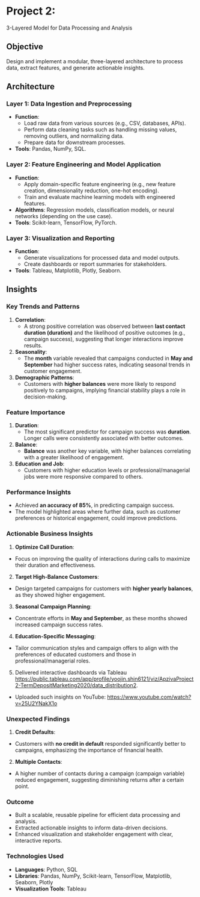 # Project 2: 
3-Layered Model for Data Processing and Analysis

## Objective
Design and implement a modular, three-layered architecture to process data, extract features, and generate actionable insights.

## Architecture
### Layer 1: Data Ingestion and Preprocessing
- **Function**:
  - Load raw data from various sources (e.g., CSV, databases, APIs).
  - Perform data cleaning tasks such as handling missing values, removing outliers, and normalizing data.
  - Prepare data for downstream processes.
- **Tools**: Pandas, NumPy, SQL.

### Layer 2: Feature Engineering and Model Application
- **Function**:
  - Apply domain-specific feature engineering (e.g., new feature creation, dimensionality reduction, one-hot encoding).
  - Train and evaluate machine learning models with engineered features.
- **Algorithms**: Regression models, classification models, or neural networks (depending on the use case).
- **Tools**: Scikit-learn, TensorFlow, PyTorch.

### Layer 3: Visualization and Reporting
- **Function**:
  - Generate visualizations for processed data and model outputs.
  - Create dashboards or report summaries for stakeholders.
- **Tools**: Tableau, Matplotlib, Plotly, Seaborn.

## Insights
### Key Trends and Patterns
1. **Correlation**:
   - A strong positive correlation was observed between **last contact duration (duration)** and the likelihood of positive outcomes (e.g., campaign success), suggesting that longer interactions improve results.
2. **Seasonality**:
   - The **month** variable revealed that campaigns conducted in **May and September** had higher success rates, indicating seasonal trends in customer engagement.
3. **Demographic Patterns**:
   - Customers with **higher balances** were more likely to respond positively to campaigns, implying financial stability plays a role in decision-making.

### Feature Importance
1. **Duration**:
    - The most significant predictor for campaign success was **duration**. Longer calls were consistently associated with better outcomes.
2. **Balance**:
    - **Balance** was another key variable, with higher balances correlating with a greater likelihood of engagement.
3. **Education and Job**:
    - Customers with higher education levels or professional/managerial jobs were more responsive compared to others.

### Performance Insights
- Achieved **an accuracy of 85%**, in predicting campaign success.
- The model highlighted areas where further data, such as customer preferences or historical engagement, could improve predictions.

### Actionable Business Insights
1. **Optimize Call Duration**:
  - Focus on improving the quality of interactions during calls to maximize their duration and effectiveness.
2. **Target High-Balance Customers**:
  - Design targeted campaigns for customers with **higher yearly balances**, as they showed higher engagement.
3. **Seasonal Campaign Planning**:
  - Concentrate efforts in **May and September**, as these months showed increased campaign success rates.
4. **Education-Specific Messaging**:
  - Tailor communication styles and campaign offers to align with the preferences of educated customers and those in professional/managerial roles.
5. Delivered interactive dashboards via Tableau 
https://public.tableau.com/app/profile/yoojin.shin6121/viz/ApzivaProject2-TermDepositMarketing2020/data_distribution2.
- Uploaded such insights on YouTube: https://www.youtube.com/watch?v=25U2YNakX1o

### Unexpected Findings
1. **Credit Defaults**:
  - Customers with **no credit in default** responded significantly better to campaigns, emphasizing the importance of financial health.
2. **Multiple Contacts**:
  - A higher number of contacts during a campaign (campaign variable) reduced engagement, suggesting diminishing returns after a certain point.

### Outcome
- Built a scalable, reusable pipeline for efficient data processing and analysis.
- Extracted actionable insights to inform data-driven decisions.
- Enhanced visualization and stakeholder engagement with clear, interactive reports.

### Technologies Used
- **Languages**: Python, SQL
- **Libraries**: Pandas, NumPy, Scikit-learn, TensorFlow, Matplotlib, Seaborn, Plotly
- **Visualization Tools**: Tableau
